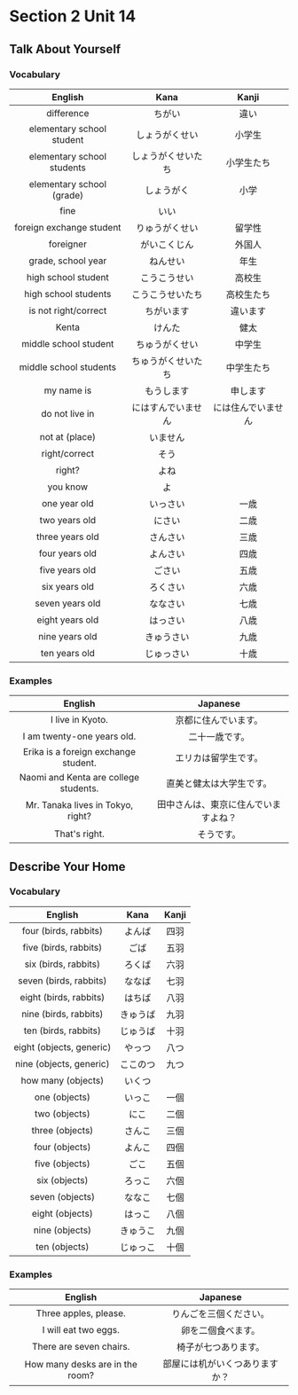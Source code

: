 # Section 2 Unit 14
## Talk About Yourself
### Vocabulary
| English | Kana | Kanji |
|:-------:|:----:|:-----:|
| difference | ちがい | 違い |
| elementary school student | しょうがくせい | 小学生 |
| elementary school students | しょうがくせいたち | 小学生たち |
| elementary school (grade) | しょうがく | 小学 |
| fine | いい | |
| foreign exchange student | りゅうがくせい | 留学性 |
| foreigner | がいこくじん | 外国人 |
| grade, school year | ねんせい | 年生 |
| high school student | こうこうせい | 高校生 |
| high school students | こうこうせいたち | 高校生たち |
| is not right/correct | ちがいます | 違います |
| Kenta | けんた | 健太 |
| middle school student | ちゅうがくせい | 中学生 |
| middle school students | ちゅうがくせいたち | 中学生たち |
| my name is | もうします | 申します |
| do not live in | にはすんでいません | には住んでいません |
| not at (place) | いません | |
| right/correct | そう | |
| right? | よね | |
| you know | よ | |
| one year old | いっさい | 一歳 |
| two years old | にさい | 二歳 |
| three years old | さんさい | 三歳 |
| four years old | よんさい | 四歳 |
| five years old | ごさい | 五歳 |
| six years old | ろくさい | 六歳 |
| seven years old | ななさい | 七歳 |
| eight years old | はっさい | 八歳 |
| nine years old | きゅうさい | 九歳 |
| ten years old | じゅっさい | 十歳 |

### Examples
| English | Japanese |
|:-------:|:--------:|
| I live in Kyoto. | 京都に住んでいます。 |
| I am twenty-one years old. | 二十一歳です。 |
| Erika is a foreign exchange student. | エリカは留学生です。 |
| Naomi and Kenta are college students. | 直美と健太は大学生です。 |
| Mr. Tanaka lives in Tokyo, right? | 田中さんは、東京に住んでいますよね？ |
| That's right. | そうです。 |

## Describe Your Home
### Vocabulary
| English | Kana | Kanji |
|:-------:|:----:|:-----:|
| four (birds, rabbits) | よんば | 四羽 |
| five (birds, rabbits) | ごば | 五羽 |
| six (birds, rabbits) | ろくば | 六羽 |
| seven (birds, rabbits) | ななば | 七羽 |
| eight (birds, rabbits) | はちば | 八羽 |
| nine (birds, rabbits) | きゅうば | 九羽 |
| ten (birds, rabbits) | じゅうば | 十羽 |
| eight (objects, generic) | やっつ | 八つ |
| nine (objects, generic) | ここのつ | 九つ |
| how many (objects) | いくつ | |
| one (objects) | いっこ | 一個 |
| two (objects) | にこ | 二個 |
| three (objects) | さんこ | 三個 |
| four (objects) | よんこ | 四個 |
| five (objects) | ごこ | 五個 |
| six (objects) | ろっこ | 六個 |
| seven (objects) | ななこ | 七個 |
| eight (objects) | はっこ | 八個 |
| nine (objects) | きゅうこ | 九個 |
| ten (objects) | じゅっこ | 十個 |

### Examples
| English | Japanese |
|:-------:|:--------:|
| Three apples, please. | りんごを三個ください。 |
| I will eat two eggs. | 卵を二個食べます。 |
| There are seven chairs. | 椅子が七つあります。 |
| How many desks are in the room? | 部屋には机がいくつありますか？ |

